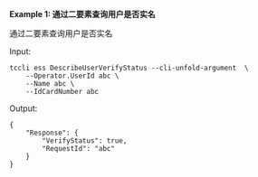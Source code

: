 **Example 1: 通过二要素查询用户是否实名**

通过二要素查询用户是否实名

Input: 

```
tccli ess DescribeUserVerifyStatus --cli-unfold-argument  \
    --Operator.UserId abc \
    --Name abc \
    --IdCardNumber abc
```

Output: 
```
{
    "Response": {
        "VerifyStatus": true,
        "RequestId": "abc"
    }
}
```

